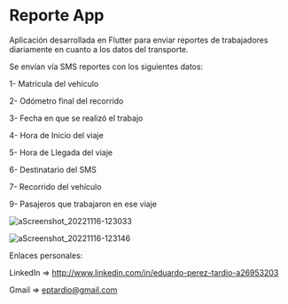 # Reporte App 
 Aplicación desarrollada en Flutter para enviar reportes de trabajadores diariamente en cuanto a los datos del transporte.
 
 Se envían vía SMS reportes con los siguientes datos:
 
 1- Matrícula del vehículo
 
 2- Odómetro final del recorrido
 
 3- Fecha en que se realizó el trabajo
 
 4- Hora de Inicio del viaje
 
 5- Hora de Llegada del viaje
 
 6- Destinatario del SMS
 
 7- Recorrido del vehículo
 
 9- Pasajeros que trabajaron en ese viaje
 
 ![aScreenshot_20221116-123033](https://user-images.githubusercontent.com/79433693/202259949-60984464-fb62-45d9-9eb8-5866ce1cc1c0.jpg)
 
 ![aScreenshot_20221116-123146](https://user-images.githubusercontent.com/79433693/202259533-d139b6f0-4937-4f9a-8214-abb345bb7f40.jpg)



Enlaces personales:

LinkedIn => http://www.linkedin.com/in/eduardo-perez-tardio-a26953203

Gmail    => eptardio@gmail.com
